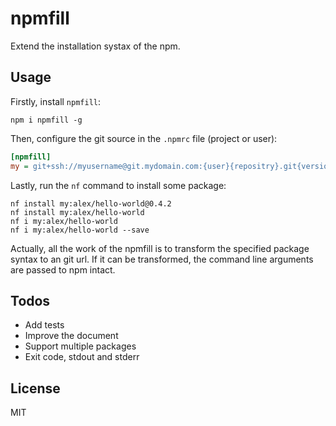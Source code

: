 # npmfill
Extend the installation systax of the npm.

## Usage

Firstly, install `npmfill`:

```shell
npm i npmfill -g
```

Then, configure the git source in the `.npmrc` file (project or user):

```ini
[npmfill]
my = git+ssh://myusername@git.mydomain.com:{user}{repositry}.git{version}
```

Lastly, run the `nf` command to install some package:

```shell
nf install my:alex/hello-world@0.4.2
nf install my:alex/hello-world
nf i my:alex/hello-world
nf i my:alex/hello-world --save
```

Actually, all the work of the npmfill is to transform the specified package syntax to an git url. If it can be transformed, the command line arguments  are passed to npm intact.

## Todos

- Add tests
- Improve the document
- Support multiple packages
- Exit code, stdout and stderr

## License

MIT
